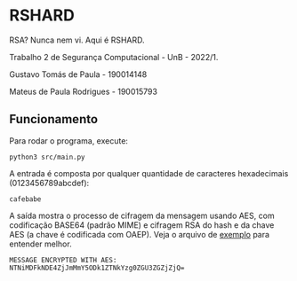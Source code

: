 # RSHARD
RSA? Nunca nem vi. Aqui é RSHARD.

Trabalho 2 de Segurança Computacional - UnB - 2022/1.

Gustavo Tomás de Paula - 190014148

Mateus de Paula Rodrigues - 190015793


## Funcionamento
Para rodar o programa, execute:  
```
python3 src/main.py
```

A entrada é composta por qualquer quantidade de caracteres hexadecimais (0123456789abcdef):  
```
cafebabe
```

A saída mostra o processo de cifragem da mensagem usando AES, com codificação BASE64 (padrão MIME) e cifragem RSA do hash e da chave AES (a chave é codificada com OAEP). Veja o arquivo de [exemplo](/example.txt) para entender melhor.
```
MESSAGE ENCRYPTED WITH AES:
NTNiMDFkNDE4ZjJmMmY5ODk1ZTNkYzg0ZGU3ZGZjZjQ=
```
